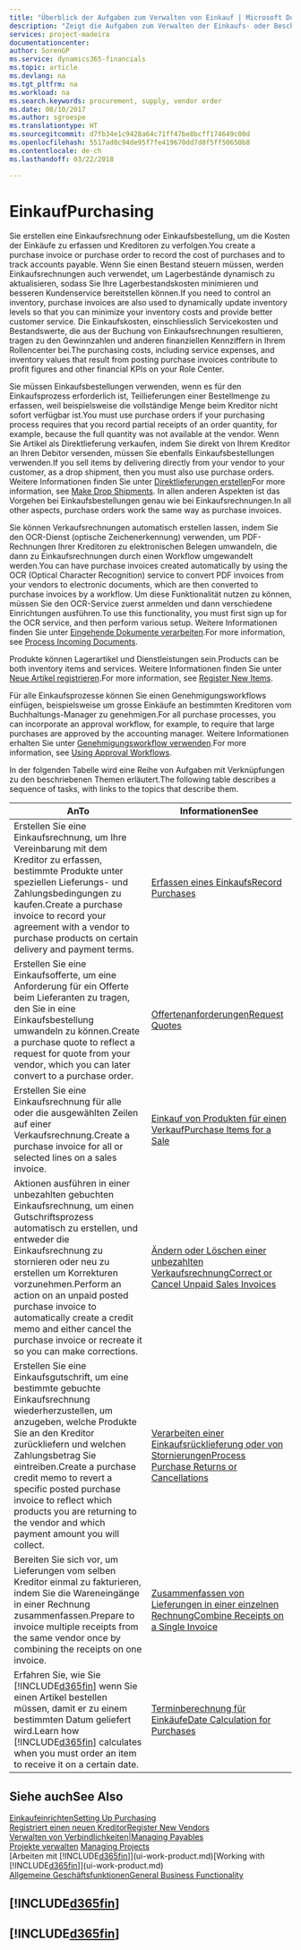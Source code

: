 ```yaml
---
title: "Überblick der Aufgaben zum Verwalten von Einkauf | Microsoft Docs"
description: "Zeigt die Aufgaben zum Verwalten der Einkaufs- oder Beschaffungsvorgänge, einschliesslich das Vorgehen bei Einkaufsrechnungen und Bestellungen."
services: project-madeira
documentationcenter: 
author: SorenGP
ms.service: dynamics365-financials
ms.topic: article
ms.devlang: na
ms.tgt_pltfrm: na
ms.workload: na
ms.search.keywords: procurement, supply, vendor order
ms.date: 08/10/2017
ms.author: sgroespe
ms.translationtype: HT
ms.sourcegitcommit: d7fb34e1c9428a64c71ff47be8bcff174649c00d
ms.openlocfilehash: 5517ad0c94de95f7fe419670dd7d8f5ff50650b8
ms.contentlocale: de-ch
ms.lasthandoff: 03/22/2018

---
```

# <a name="purchasing"></a><span data-ttu-id="82cef-103">Einkauf</span><span class="sxs-lookup"><span data-stu-id="82cef-103">Purchasing</span></span>
<span data-ttu-id="82cef-104">Sie erstellen eine Einkaufsrechnung oder Einkaufsbestellung, um die Kosten der Einkäufe zu erfassen und Kreditoren zu verfolgen.</span><span class="sxs-lookup"><span data-stu-id="82cef-104">You create a purchase invoice or purchase order to record the cost of purchases and to track accounts payable.</span></span> <span data-ttu-id="82cef-105">Wenn Sie einen Bestand steuern müssen, werden Einkaufsrechnungen auch verwendet, um Lagerbestände dynamisch zu aktualisieren, sodass Sie Ihre Lagerbestandskosten minimieren und besseren Kundenservice bereitstellen können.</span><span class="sxs-lookup"><span data-stu-id="82cef-105">If you need to control an inventory, purchase invoices are also used to dynamically update inventory levels so that you can minimize your inventory costs and provide better customer service.</span></span> <span data-ttu-id="82cef-106">Die Einkaufskosten, einschliesslich Servicekosten und Bestandswerte, die aus der Buchung von Einkaufsrechnungen resultieren, tragen zu den Gewinnzahlen und anderen finanziellen Kennziffern in Ihrem Rollencenter bei.</span><span class="sxs-lookup"><span data-stu-id="82cef-106">The purchasing costs, including service expenses, and inventory values that result from posting purchase invoices contribute to profit figures and other financial KPIs on your Role Center.</span></span>

<span data-ttu-id="82cef-107">Sie müssen Einkaufsbestellungen verwenden, wenn es für den Einkaufsprozess erforderlich ist, Teillieferungen einer Bestellmenge zu erfassen, weil beispielsweise die vollständige Menge beim Kreditor nicht sofort verfügbar ist.</span><span class="sxs-lookup"><span data-stu-id="82cef-107">You must use purchase orders if your purchasing process requires that you record partial receipts of an order quantity, for example, because the full quantity was not available at the vendor.</span></span> <span data-ttu-id="82cef-108">Wenn Sie Artikel als Direktlieferung verkaufen, indem Sie direkt von Ihrem Kreditor an Ihren Debitor versenden, müssen Sie ebenfalls Einkaufsbestellungen verwenden.</span><span class="sxs-lookup"><span data-stu-id="82cef-108">If you sell items by delivering directly from your vendor to your customer, as a drop shipment, then you must also use purchase orders.</span></span> <span data-ttu-id="82cef-109">Weitere Informationen finden Sie unter [Direktlieferungen erstellen](sales-how-drop-shipment.md)</span><span class="sxs-lookup"><span data-stu-id="82cef-109">For more information, see [Make Drop Shipments](sales-how-drop-shipment.md).</span></span> <span data-ttu-id="82cef-110">In allen anderen Aspekten ist das Vorgehen bei Einkaufsbestellungen genau wie bei Einkaufsrechnungen.</span><span class="sxs-lookup"><span data-stu-id="82cef-110">In all other aspects, purchase orders work the same way as purchase invoices.</span></span>

<span data-ttu-id="82cef-111">Sie können Verkaufsrechnungen automatisch erstellen lassen, indem Sie den OCR-Dienst (optische Zeichenerkennung) verwenden, um PDF-Rechnungen Ihrer Kreditoren zu elektronischen Belegen umwandeln, die dann zu Einkaufsrechnungen durch einen Workflow umgewandelt werden.</span><span class="sxs-lookup"><span data-stu-id="82cef-111">You can have purchase invoices created automatically by using the OCR (Optical Character Recognition) service to convert PDF invoices from your vendors to electronic documents, which are then converted to purchase invoices by a workflow.</span></span> <span data-ttu-id="82cef-112">Um diese Funktionalität nutzen zu können, müssen Sie den OCR-Service zuerst anmelden und dann verschiedene Einrichtungen ausführen.</span><span class="sxs-lookup"><span data-stu-id="82cef-112">To use this functionality, you must first sign up for the OCR service, and then perform various setup.</span></span> <span data-ttu-id="82cef-113">Weitere Informationen finden Sie unter [Eingehende Dokumente verarbeiten](across-process-income-documents.md).</span><span class="sxs-lookup"><span data-stu-id="82cef-113">For more information, see [Process Incoming Documents](across-process-income-documents.md).</span></span>      

<span data-ttu-id="82cef-114">Produkte können Lagerartikel und Dienstleistungen sein.</span><span class="sxs-lookup"><span data-stu-id="82cef-114">Products can be both inventory items and services.</span></span> <span data-ttu-id="82cef-115">Weitere Informationen finden Sie unter [Neue Artikel registrieren](inventory-how-register-new-items.md).</span><span class="sxs-lookup"><span data-stu-id="82cef-115">For more information, see [Register New Items](inventory-how-register-new-items.md).</span></span>

<span data-ttu-id="82cef-116">Für alle Einkaufsprozesse können Sie einen Genehmigungsworkflows einfügen, beispielsweise um grosse Einkäufe an bestimmten Kreditoren vom Buchhaltungs-Manager zu genehmigen.</span><span class="sxs-lookup"><span data-stu-id="82cef-116">For all purchase processes, you can incorporate an approval workflow, for example, to require that large purchases are approved by the accounting manager.</span></span> <span data-ttu-id="82cef-117">Weitere Informationen erhalten Sie unter [Genehmigungsworkflow verwenden](across-how-use-approval-workflows.md).</span><span class="sxs-lookup"><span data-stu-id="82cef-117">For more information, see [Using Approval Workflows](across-how-use-approval-workflows.md).</span></span>

<span data-ttu-id="82cef-118">In der folgenden Tabelle wird eine Reihe von Aufgaben mit Verknüpfungen zu den beschriebenen Themen erläutert.</span><span class="sxs-lookup"><span data-stu-id="82cef-118">The following table describes a sequence of tasks, with links to the topics that describe them.</span></span>

| <span data-ttu-id="82cef-119">An</span><span class="sxs-lookup"><span data-stu-id="82cef-119">To</span></span> | <span data-ttu-id="82cef-120">Informationen</span><span class="sxs-lookup"><span data-stu-id="82cef-120">See</span></span> |
| --- | --- |
| <span data-ttu-id="82cef-121">Erstellen Sie eine Einkaufsrechnung, um Ihre Vereinbarung mit dem Kreditor zu erfassen, bestimmte Produkte unter speziellen Lieferungs- und Zahlungsbedingungen zu kaufen.</span><span class="sxs-lookup"><span data-stu-id="82cef-121">Create a purchase invoice to record your agreement with a vendor to purchase products on certain delivery and payment terms.</span></span> |[<span data-ttu-id="82cef-122">Erfassen eines Einkaufs</span><span class="sxs-lookup"><span data-stu-id="82cef-122">Record Purchases</span></span>](purchasing-how-record-purchases.md) |
|<span data-ttu-id="82cef-123">Erstellen Sie eine Einkaufsofferte, um eine Anforderung für ein Offerte beim Lieferanten zu tragen, den Sie in eine Einkaufsbestellung umwandeln zu können.</span><span class="sxs-lookup"><span data-stu-id="82cef-123">Create a purchase quote to reflect a request for quote from your vendor, which you can later convert to a purchase order.</span></span>|[<span data-ttu-id="82cef-124">Offertenanforderungen</span><span class="sxs-lookup"><span data-stu-id="82cef-124">Request Quotes</span></span>](purchasing-how-request-quotes.md)|
| <span data-ttu-id="82cef-125">Erstellen Sie eine Einkaufsrechnung für alle oder die ausgewählten Zeilen auf einer Verkaufsrechnung.</span><span class="sxs-lookup"><span data-stu-id="82cef-125">Create a purchase invoice for all or selected lines on a sales invoice.</span></span> |[<span data-ttu-id="82cef-126">Einkauf von Produkten für einen Verkauf</span><span class="sxs-lookup"><span data-stu-id="82cef-126">Purchase Items for a Sale</span></span>](purchasing-how-purchase-products-sale.md) |
| <span data-ttu-id="82cef-127">Aktionen ausführen in einer unbezahlten gebuchten Einkaufsrechnung, um einen Gutschriftsprozess automatisch zu erstellen, und entweder die Einkaufsrechnung zu stornieren oder neu zu erstellen um Korrekturen vorzunehmen.</span><span class="sxs-lookup"><span data-stu-id="82cef-127">Perform an action on an unpaid posted purchase invoice to automatically create a credit memo and either cancel the purchase invoice or recreate it so you can make corrections.</span></span> |[<span data-ttu-id="82cef-128">Ändern oder Löschen einer unbezahlten Verkaufsrechnung</span><span class="sxs-lookup"><span data-stu-id="82cef-128">Correct or Cancel Unpaid Sales Invoices</span></span>](purchasing-how-correct-cancel-unpaid-purchase-invoices.md) |
| <span data-ttu-id="82cef-129">Erstellen Sie eine Einkaufsgutschrift, um eine bestimmte gebuchte Einkaufsrechnung wiederherzustellen, um anzugeben, welche Produkte Sie an den Kreditor zurückliefern und welchen Zahlungsbetrag Sie eintreiben.</span><span class="sxs-lookup"><span data-stu-id="82cef-129">Create a purchase credit memo to revert a specific posted purchase invoice to reflect which products you are returning to the vendor and which payment amount you will collect.</span></span> |[<span data-ttu-id="82cef-130">Verarbeiten einer Einkaufsrücklieferung oder von Stornierungen</span><span class="sxs-lookup"><span data-stu-id="82cef-130">Process Purchase Returns or Cancellations</span></span>](purchasing-how-register-new-vendors.md) |
|<span data-ttu-id="82cef-131">Bereiten Sie sich vor, um Lieferungen vom selben Kreditor einmal zu fakturieren, indem Sie die Wareneingänge in einer Rechnung zusammenfassen.</span><span class="sxs-lookup"><span data-stu-id="82cef-131">Prepare to invoice multiple receipts from the same vendor once by combining the receipts on one invoice.</span></span>|[<span data-ttu-id="82cef-132">Zusammenfassen von Lieferungen in einer einzelnen Rechnung</span><span class="sxs-lookup"><span data-stu-id="82cef-132">Combine Receipts on a Single Invoice</span></span>](purchasing-how-to-combine-receipts.md)|
| <span data-ttu-id="82cef-133">Erfahren Sie, wie Sie [!INCLUDE[d365fin](includes/d365fin_md.md)] wenn Sie einen Artikel bestellen müssen, damit er zu einem bestimmten Datum geliefert wird.</span><span class="sxs-lookup"><span data-stu-id="82cef-133">Learn how [!INCLUDE[d365fin](includes/d365fin_md.md)] calculates when you must order an item to receive it on a certain date.</span></span>|[<span data-ttu-id="82cef-134">Terminberechnung für Einkäufe</span><span class="sxs-lookup"><span data-stu-id="82cef-134">Date Calculation for Purchases</span></span>](purchasing-date-calculation-for-purchases.md)|

## <a name="see-also"></a><span data-ttu-id="82cef-135">Siehe auch</span><span class="sxs-lookup"><span data-stu-id="82cef-135">See Also</span></span>
[<span data-ttu-id="82cef-136">Einkaufeinrichten</span><span class="sxs-lookup"><span data-stu-id="82cef-136">Setting Up Purchasing</span></span>](purchasing-setup-purchasing.md)  
[<span data-ttu-id="82cef-137">Registriert einen neuen Kreditor</span><span class="sxs-lookup"><span data-stu-id="82cef-137">Register New Vendors</span></span>](purchasing-how-register-new-vendors.md)  
[<span data-ttu-id="82cef-138">Verwalten von Verbindlichkeiten|</span><span class="sxs-lookup"><span data-stu-id="82cef-138">Managing Payables</span></span>](payables-manage-payables.md)  
<span data-ttu-id="82cef-139">[Projekte verwalten](projects-manage-projects.md)  </span><span class="sxs-lookup"><span data-stu-id="82cef-139">[Managing Projects](projects-manage-projects.md)  </span></span>  
<span data-ttu-id="82cef-140">[Arbeiten mit [!INCLUDE[d365fin](includes/d365fin_md.md)]](ui-work-product.md)</span><span class="sxs-lookup"><span data-stu-id="82cef-140">[Working with [!INCLUDE[d365fin](includes/d365fin_md.md)]](ui-work-product.md)</span></span>  
[<span data-ttu-id="82cef-141">Allgemeine Geschäftsfunktionen</span><span class="sxs-lookup"><span data-stu-id="82cef-141">General Business Functionality</span></span>](ui-across-business-areas.md)

## [!INCLUDE[d365fin](includes/free_trial_md.md)]  
## [!INCLUDE[d365fin](includes/training_link_md.md)]

